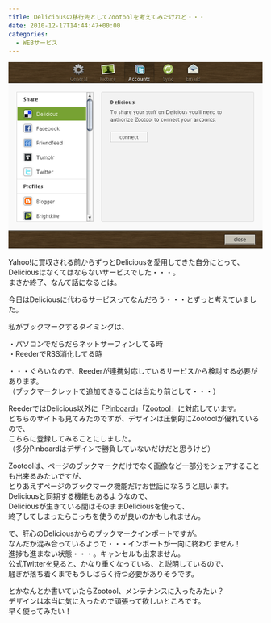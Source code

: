 ```yaml
---
title: Deliciousの移行先としてZootoolを考えてみたけれど・・・
date: 2010-12-17T14:44:47+00:00
categories:
  - WEBサービス
---
```

![zootool-connect](./zootool-connect.png)

Yahoo!に買収される前からずっとDeliciousを愛用してきた自分にとって、  
Deliciousはなくてはならないサービスでした・・・。  
まさか終了、なんて話になるとは。

今日はDeliciousに代わるサービスってなんだろう・・・とずっと考えていました。

私がブックマークするタイミングは、

・パソコンでだらだらネットサーフィンしてる時  
・ReederでRSS消化してる時

・・・ぐらいなので、Reederが連携対応しているサービスから検討する必要があります。  
（ブックマークレットで追加できることは当たり前として・・・）

ReederではDelicious以外に「[Pinboard][1]」「[Zootool][2]」に対応しています。  
どちらのサイトも見てみたのですが、デザインは圧倒的にZootoolが優れているので、  
こちらに登録してみることにしました。  
（多分Pinboardはデザインで勝負していないだけだと思うけど）

Zootoolは、ページのブックマークだけでなく画像など一部分をシェアすることも出来るみたいですが、  
とりあえずページのブックマーク機能だけお世話になろうと思います。  
Deliciousと同期する機能もあるようなので、  
Deliciousが生きている間はそのままDeliciousを使って、  
終了してしまったらこっちを使うのが良いのかもしれません。

で、肝心のDeliciousからのブックマークインポートですが。  
なんだか混み合っているようで・・・インポートが一向に終わりません！  
進捗も進まない状態・・・。キャンセルも出来ません。  
公式Twitterを見ると、かなり重くなっている、と説明しているので、  
騒ぎが落ち着くまでもうしばらく待つ必要がありそうです。

とかなんとか書いていたらZootool、メンテナンスに入ったみたい？  
デザインは本当に気に入ったので頑張って欲しいところです。  
早く使ってみたい！

 [1]: http://pinboard.in/
 [2]: http://zootool.com/
